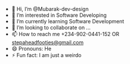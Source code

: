 - 👋 Hi, I’m @Mubarak-dev-design
- 👀 I’m interested in Software Developing
- 🌱 I’m currently learning Software Development
- 💞️ I’m looking to collaborate on ...
- 📫 How to reach me +234-902-0441-152 OR stepaheadfooties@gmail.com
- 😄 Pronouns: He
- ⚡ Fun fact: I am just a weirdo

<!---
Mubarak-dev-design/Mubarak-dev-design is a ✨ special ✨ repository because its `README.md` (this file) appears on your GitHub profile.
You can click the Preview link to take a look at your changes.
--->
